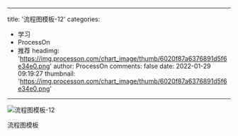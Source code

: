 
---
title: '流程图模板-12'
categories: 
 - 学习
 - ProcessOn
 - 推荐
headimg: 'https://img.processon.com/chart_image/thumb/6020f87a6376891d5f6e34e0.png'
author: ProcessOn
comments: false
date: 2022-01-29 09:19:27
thumbnail: 'https://img.processon.com/chart_image/thumb/6020f87a6376891d5f6e34e0.png'
---

<div>   
<img class="thumb" alt="流程图模板-12" src="https://img.processon.com/chart_image/thumb/6020f87a6376891d5f6e34e0.png" referrerpolicy="no-referrer">
<p>流程图模板</p>  
</div>
            